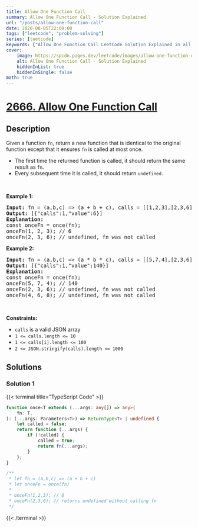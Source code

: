 ```yaml
---
title: Allow One Function Call
summary: Allow One Function Call - Solution Explained
url: "/posts/allow-one-function-call"
date: 2020-08-05T22:00:00
tags: ["leetcode", "problem-solving"]
series: [leetcode]
keywords: ["Allow One Function Call LeetCode Solution Explained in all languages", "2666", "leetcode question 2666", "Allow One Function Call", "LeetCode", "leetcode solution in Python3 C++ Java Go PHP Ruby Swift TypeScript Rust C# JavaScript C", "GeeksforGeeks", "InterviewBit", "Coding Ninjas", "HackerRank", "HackerEarth", "CodeChef", "TopCoder", "AlgoExpert", "freeCodeCamp", "Codeforces", "GitHub", "AtCoder", "Samir Paul"]
cover:
    image: https://spcdn.pages.dev/leetcode/images/allow-one-function-call.webp
    alt: Allow One Function Call - Solution Explained
    hiddenInList: true
    hiddenInSingle: false
math: true
---
```



# [2666. Allow One Function Call](https://leetcode.com/problems/allow-one-function-call)


## Description

<p>Given a function <code>fn</code>, return a new function that is identical to the original function except that it ensures&nbsp;<code>fn</code>&nbsp;is&nbsp;called at most once.</p>

<ul>
	<li>The first time the returned function is called, it should return the same result as&nbsp;<code>fn</code>.</li>
	<li>Every subsequent time it is called, it should return&nbsp;<code>undefined</code>.</li>
</ul>

<p>&nbsp;</p>
<p><strong class="example">Example 1:</strong></p>

<pre>
<strong>Input:</strong> fn = (a,b,c) =&gt; (a + b + c), calls = [[1,2,3],[2,3,6]]
<strong>Output:</strong> [{&quot;calls&quot;:1,&quot;value&quot;:6}]
<strong>Explanation:</strong>
const onceFn = once(fn);
onceFn(1, 2, 3); // 6
onceFn(2, 3, 6); // undefined, fn was not called
</pre>

<p><strong class="example">Example 2:</strong></p>

<pre>
<strong>Input:</strong> fn = (a,b,c) =&gt; (a * b * c), calls = [[5,7,4],[2,3,6],[4,6,8]]
<strong>Output:</strong> [{&quot;calls&quot;:1,&quot;value&quot;:140}]
<strong>Explanation:</strong>
const onceFn = once(fn);
onceFn(5, 7, 4); // 140
onceFn(2, 3, 6); // undefined, fn was not called
onceFn(4, 6, 8); // undefined, fn was not called
</pre>

<p>&nbsp;</p>
<p><strong>Constraints:</strong></p>

<ul>
	<li><code>calls</code> is a valid JSON array</li>
	<li><code>1 &lt;= calls.length &lt;= 10</code></li>
	<li><code>1 &lt;= calls[i].length &lt;= 100</code></li>
	<li><code>2 &lt;= JSON.stringify(calls).length &lt;= 1000</code></li>
</ul>

## Solutions

### Solution 1

<!-- tabs:start -->

{{< terminal title="TypeScript Code" >}}
```ts
function once<T extends (...args: any[]) => any>(
    fn: T,
): (...args: Parameters<T>) => ReturnType<T> | undefined {
    let called = false;
    return function (...args) {
        if (!called) {
            called = true;
            return fn(...args);
        }
    };
}

/**
 * let fn = (a,b,c) => (a + b + c)
 * let onceFn = once(fn)
 *
 * onceFn(1,2,3); // 6
 * onceFn(2,3,6); // returns undefined without calling fn
 */
```
{{< /terminal >}}

<!-- tabs:end -->

<!-- end -->
